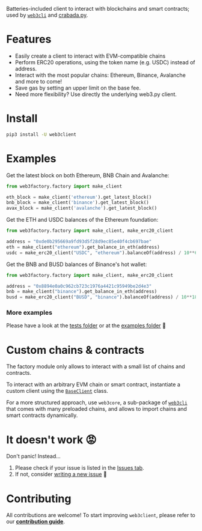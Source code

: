 Batteries-included client to interact with blockchains and smart contracts; used by [`web3cli`](https://github.com/coccoinomane/web3cli) and [crabada.py](https://github.com/coccoinomane/crabada.py).

# Features

- Easily create a client to interact with EVM-compatible chains
- Perform ERC20 operations, using the token name (e.g. USDC) instead of address.
- Interact with the most popular chains: Ethereum, Binance, Avalanche and more to come!
- Save gas by setting an upper limit on the base fee.
- Need more flexibility? Use directly the underlying web3.py client.

# Install

```bash
pip3 install -U web3client
```

# Examples

Get the latest block on both Ethereum, BNB Chain and Avalanche:

```python
from web3factory.factory import make_client

eth_block = make_client('ethereum').get_latest_block()
bnb_block = make_client('binance').get_latest_block()
avax_block = make_client('avalanche').get_latest_block()
```

Get the ETH and USDC balances of the Ethereum foundation:

```python
from web3factory.factory import make_client, make_erc20_client

address = "0xde0b295669a9fd93d5f28d9ec85e40f4cb697bae"
eth = make_client("ethereum").get_balance_in_eth(address)
usdc = make_erc20_client("USDC", "ethereum").balanceOf(address) / 10**6
```

Get the BNB and BUSD balances of Binance's hot wallet:

```python
from web3factory.factory import make_client, make_erc20_client

address = "0x8894e0a0c962cb723c1976a4421c95949be2d4e3"
bnb = make_client("binance").get_balance_in_eth(address)
busd = make_erc20_client("BUSD", "binance").balanceOf(address) / 10**18
```

### More examples

Please have a look at the [tests folder](./tests) or at the [examples folder](./examples) 🙂

# Custom chains & contracts

The factory module only allows to interact with a small list of chains and
contracts.

To interact with an arbitrary EVM chain or smart contract, instantiate a custom
client using the [`BaseClient`](./src/web3client/base_client.py) class.

For a more structured approach, use `web3core`, a sub-package
of [`web3cli`](./src/web3cli/) that comes with many preloaded chains, and allows
to import chains and smart contracts dynamically.

# It doesn't work 😡

Don't panic! Instead...

1. Please check if your issue is listed in the [Issues tab](https://github.com/coccoinomane/web3client/issues).
2. If not, consider [writing a new issue](https://github.com/coccoinomane/web3client/issues/new) 🙂

# Contributing

All contributions are welcome! To start improving `web3client`, please refer to our [__contribution guide__](./CONTRIBUTING.md).
